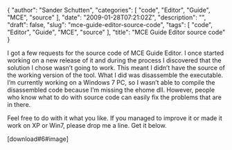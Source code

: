 {
  "author": "Sander Schutten",
  "categories": [
    "code",
    "Editor",
    "Guide",
    "MCE",
    "source"
  ],
  "date": "2009-01-28T07:21:02Z",
  "description": "",
  "draft": false,
  "slug": "mce-guide-editor-source-code",
  "tags": [
    "code",
    "Editor",
    "Guide",
    "MCE",
    "source"
  ],
  "title": "MCE Guide Editor source code"
}


I got a few requests for the source code of MCE Guide Editor. I once started working on a new release of it and during the process I discovered that the solution I chose wasn’t going to work. This meant I didn’t have the source of the working version of the tool. What I did was disassemble the executable. I’m currently working on a Windows 7 PC, so I wasn’t able to compile the disassembled code because I’m missing the ehome dll. However, people who know what to do with source code can easily fix the problems that are in there.

Feel free to do with it what you like. If you managed to improve it or made it work on XP or Win7, please drop me a line. Get it below.

[download#6#image]


